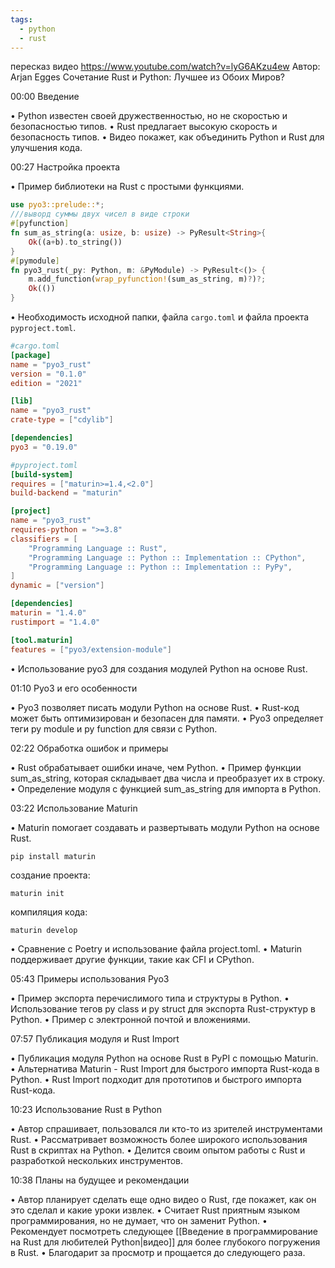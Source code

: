 ```yaml
---
tags:
  - python
  - rust
---
```

пересказ видео https://www.youtube.com/watch?v=lyG6AKzu4ew
Автор: Arjan Egges
Сочетание Rust и Python: Лучшее из Обоих Миров?

00:00 Введение

• Python известен своей дружественностью, но не скоростью и безопасностью типов.
• Rust предлагает высокую скорость и безопасность типов.
• Видео покажет, как объединить Python и Rust для улучшения кода.

00:27 Настройка проекта

• Пример библиотеки на Rust с простыми функциями.
```rust
use pyo3::prelude::*;
///выворд суммы двух чисел в виде строки
#[pyfunction]
fn sum_as_string(a: usize, b: usize) -> PyResult<String>{
	Ok((a+b).to_string())
}
#[pymodule]
fn pyo3_rust(_py: Python, m: &PyModule) -> PyResult<()> {
	m.add_function(wrap_pyfunction!(sum_as_string, m)?)?;
	Ok(())
}
```
• Необходимость исходной папки, файла `cargo.toml` и файла проекта `pyproject.toml`.
```toml
#cargo.toml
[package]
name = "pyo3_rust"
version = "0.1.0"
edition = "2021"

[lib]
name = "pyo3_rust"
crate-type = ["cdylib"]

[dependencies]
pyo3 = "0.19.0"
```

```toml
#pyproject.toml
[build-system]
requires = ["maturin>=1.4,<2.0"]
build-backend = "maturin"

[project]
name = "pyo3_rust"
requires-python = ">=3.8"
classifiers = [
    "Programming Language :: Rust",
    "Programming Language :: Python :: Implementation :: CPython",
    "Programming Language :: Python :: Implementation :: PyPy",
]
dynamic = ["version"]

[dependencies]
maturin = "1.4.0"
rustimport = "1.4.0"

[tool.maturin]
features = ["pyo3/extension-module"]
```

• Использование pyo3 для создания модулей Python на основе Rust.

01:10 Pyo3 и его особенности

• Pyo3 позволяет писать модули Python на основе Rust.
• Rust-код может быть оптимизирован и безопасен для памяти.
• Pyo3 определяет теги py module и py function для связи с Python.

02:22 Обработка ошибок и примеры

• Rust обрабатывает ошибки иначе, чем Python.
• Пример функции sum_as_string, которая складывает два числа и преобразует их в строку.
• Определение модуля с функцией sum_as_string для импорта в Python.

03:22 Использование Maturin

• Maturin помогает создавать и развертывать модули Python на основе Rust.
```shell
pip install maturin
```
создание проекта:
```shell
maturin init
```
компиляция кода:
```shell
maturin develop
```
• Сравнение с Poetry и использование файла project.toml.
• Maturin поддерживает другие функции, такие как CFI и CPython.

05:43 Примеры использования Pyo3

• Пример экспорта перечислимого типа и структуры в Python.
• Использование тегов py class и py struct для экспорта Rust-структур в Python.
• Пример с электронной почтой и вложениями.

07:57 Публикация модуля и Rust Import

• Публикация модуля Python на основе Rust в PyPI с помощью Maturin.
• Альтернатива Maturin - Rust Import для быстрого импорта Rust-кода в Python.
• Rust Import подходит для прототипов и быстрого импорта Rust-кода.

10:23 Использование Rust в Python

• Автор спрашивает, пользовался ли кто-то из зрителей инструментами Rust.
• Рассматривает возможность более широкого использования Rust в скриптах на Python.
• Делится своим опытом работы с Rust и разработкой нескольких инструментов.

10:38 Планы на будущее и рекомендации

• Автор планирует сделать еще одно видео о Rust, где покажет, как он это сделал и какие уроки извлек.
• Считает Rust приятным языком программирования, но не думает, что он заменит Python.
• Рекомендует посмотреть следующее [[Введение в программирование на Rust для любителей Python|видео]] для более глубокого погружения в Rust.
• Благодарит за просмотр и прощается до следующего раза.


